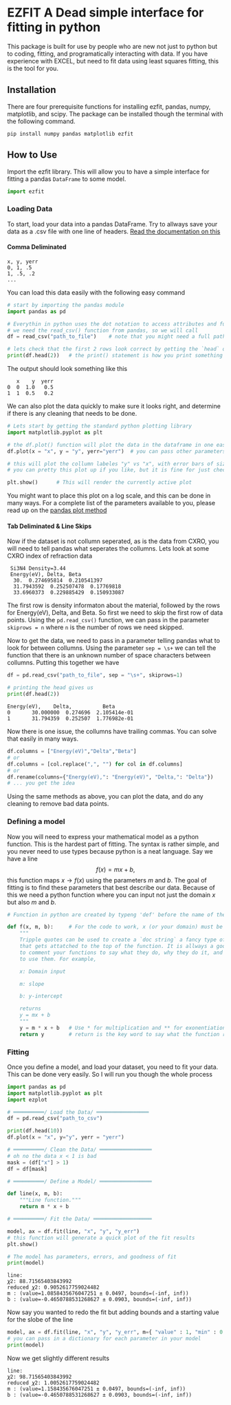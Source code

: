 # EZFIT A Dead simple interface for fitting in python

This package is built for use by people who are new not just to python but to coding,
fitting, and programatically interacting with data. If you have experience with
EXCEL, but need to fit data using least squares fitting, this is the tool for you.

## Installation
There are four prerequisite functions for installing ezfit, pandas, numpy, matplotlib,
and scipy. The package can be installed though the terminal with the following
command.
```
pip install numpy pandas matplotlib ezfit
```

## How to Use
Import the ezfit library. This will allow you to have a simple interface for fitting
a pandas `DataFrame` to some model.

```python
import ezfit
```
### Loading Data

To start, load your data into a pandas DataFrame. Try to allways save your data as a
.csv file with one line of headers.
[Read the documentation on this](https://pandas.pydata.org/docs/reference/api/pandas.read_csv.html)

#### Comma Deliminated
```
x, y, yerr
0, 1, .5
1, .5, .2
...
```
You can load this data easily with the following easy command

```python
# start by importing the pandas module
import pandas as pd

# Everythin in python uses the dot notation to access attributes and functions
# we need the read_csv() function from pandas, so we will call
df = read_csv("path_to_file")    # note that you might need a full path

# lets check that the first 2 rows look correct by getting the `head` of the df
print(df.head(2))   # the print() statement is how you print something in python
```
The output should look something like this
```
   x    y  yerr
0  0  1.0   0.5
1  1  0.5   0.2
```

We can also plot the data quickly to make sure it looks right, and determine
if there is any cleaning that needs to be done.

```python
# Lets start by getting the standard python plotting library
import matplotlib.pyplot as plt

# the df.plot() function will plot the data in the dataframe in one easy go
df.plot(x = "x", y = "y", yerr="yerr")  # you can pass other parameters in too

# this will plot the collumn labeles "y" vs "x", with error bars of size "yerr"
# you can pretty this plot up if you like, but it is fine for just checking the data

plt.show()      # This will render the currently active plot
```
You might want to place this plot on a log scale, and this can be done in many
ways. For a complete list of the parameters available to you, please read up
on the [pandas plot method](https://pandas.pydata.org/docs/reference/api/pandas.DataFrame.plot.html)

#### Tab Deliminated & Line Skips

Now if the dataset is not collumn seperated, as is the data from CXRO, you will need to
tell pandas what seperates the collumns. Lets look at some CXRO index of refraction
data
```
 Si3N4 Density=3.44
 Energy(eV), Delta, Beta
  30.  0.274695814  0.210541397
  31.7943592  0.252507478  0.17769818
  33.6960373  0.229885429  0.150933087
```
The first row is density informaton about the material, followed by the rows for
Energy(eV), Delta, and Beta. So first we need to skip the first row of data points.
Using the `pd.read_csv()` function, we can pass in the parameter `skiprows = n` where
`n` is the number of rows we need skipped.

Now to get the data, we need to pass in a parameter telling pandas what to look for
between collumns. Using the parameter `sep = \s+` we can tell the function that there
is an unknown number of space characters between collumns. Putting this together
we have

```python
df = pd.read_csv("path_to_file", sep = "\s+", skiprows=1)

# printing the head gives us
print(df.head(2))
```
```
Energy(eV),    Delta,          Beta
0       30.000000  0.274696  2.105414e-01
1       31.794359  0.252507  1.776982e-01
```
Now there is one issue, the collumns have trailing commas. You can solve that easily
in many ways.

```python
df.columns = ["Energy(eV)","Delta","Beta"]
# or
df.columns = [col.replace(",", "") for col in df.columns]
# or
df.rename(columns={"Energy(eV),": "Energy(eV)", "Delta,": "Delta"})
# ... you get the idea
```

Using the same methods as above, you can plot the data, and do any cleaning to remove
bad data points.

### Defining a model
Now you will need to express your mathematical model as a python function. This is the
hardest part of fitting. The syntax is rather simple, and you never need to use types
because python is a neat language. Say we have a line
$$
    f(x) = mx+b,
$$
this function maps $x\to f(x)$ using the parameters $m$ and $b$. The goal of fitting
is to find these parameters that best describe our data. Because of this we need a
python function where you can input not just the domain $x$ but also $m$ and $b$.

```python
# Function in python are created by typeng 'def' before the name of the function

def f(x, m, b):     # For the code to work, x (or your domain) must be first
    """
    Tripple quotes can be used to create a `doc string` a fancy type of comment
    that gets attatched to the top of the function. It is allways a good idea
    to comment your functions to say what they do, why they do it, and how
    to use them. For example,

    x: Domain input

    m: slope

    b: y-intercept

    returns
    y = mx + b
    """
    y = m * x + b   # Use * for multiplication and ** for exonentiation
    return y        # return is the key word to say what the function returns
```

### Fitting
Once you define a model, and load your dataset, you need to fit your data. This
can be done very easily. So I will run you though the whole process

```python
import pandas as pd
import matplotlib.pyplot as plt
import ezplot

# ══════════/ Load the Data/ ═════════════════
df = pd.read_csv("path_to_csv")

print(df.head(10))
df.plot(x = "x", y="y", yerr = "yerr")

# ══════════/ Clean the Data/ ═════════════════
# oh no the data x < 1 is bad
mask = (df["x"] > 1)
df = df[mask]

# ══════════/ Define a Model/ ═════════════════

def line(x, m, b):
    """Line function."""
    return m * x + b

# ══════════/ Fit the Data/ ═══════════════════

model, ax = df.fit(line, "x", "y", "y_err")
# this function will generate a quick plot of the fit results
plt.show()

# The model has parameters, errors, and goodness of fit
print(model)
```
```
line:
𝜒2: 88.71565403843992
reduced 𝜒2: 0.9052617759024482
m : (value=1.0858435676047251 ± 0.0497, bounds=(-inf, inf))
b : (value=-0.4650788531268627 ± 0.0903, bounds=(-inf, inf))
```

Now say you wanted to redo the fit but adding bounds and a starting value for the
slobe of the line

```python
model, ax = df.fit(line, "x", "y", "y_err", m={ "value" : 1, "min" : 0 })
# you can pass in a dictionary for each parameter in your model
print(model)
```
Now we get slightly different results
```
line:
𝜒2: 98.71565403843992
reduced 𝜒2: 1.0052617759024482
m : (value=1.158435676047251 ± 0.0497, bounds=(-inf, inf))
b : (value=-0.4650788531268627 ± 0.0903, bounds=(-inf, inf))
```
